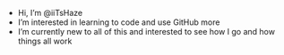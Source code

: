 - Hi, I’m @iiTsHaze
- I’m interested in learning to code and use GitHub more
- I’m currently new to all of this and interested to see how I go and how things all work

